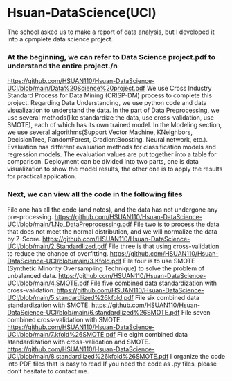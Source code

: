 # Hsuan-DataScience(UCI)
The school asked us to make a report of data analysis, but I developed it into a cpmplete data science project.

### At the beginning, we can refer to Data Science project.pdf to understand the entire project./n
https://github.com/HSUAN110/Hsuan-DataScience-UCI/blob/main/Data%20Science%20project.pdf
  We use Cross Industry Standard Process for Data Mining (CRISP-DM) process to complete this project.
  Regarding Data Understanding, we use python code and data visualization to understand the data.
  In the part of Data Preprocessing, we use several methods(like standardize the data, use cross-validation, use SMOTE), each of which has its own trained model.
  In the Modeling section, we use several algorithms(Support Vector Machine, KNeighbors, DecisionTree, RandomForest, GradientBoosting, Neural network, etc.).
  Evaluation has different evaluation methods for classification models and regression models. The evaluation values are put together into a table for comparison.
  Deployment can be divided into two parts, one is data visualization to show the model results, the other one is to apply the results for practical application.

### Next, we can view all the code in the following files
  File one has all the code (and notes), and the data has not undergone any pre-processing.
    https://github.com/HSUAN110/Hsuan-DataScience-UCI/blob/main/1.No_DataPreprocessing.pdf
  File two is to process the data that does not meet the normal distribution, and we will normalize the data by Z-Score.
    https://github.com/HSUAN110/Hsuan-DataScience-UCI/blob/main/2.Standardlized.pdf
  File three is that using cross-validation to reduce the chance of overfitting.
    https://github.com/HSUAN110/Hsuan-DataScience-UCI/blob/main/3.Kfold.pdf
  File four is to use SMOTE (Synthetic Minority Oversampling Technique) to solve the problem of unbalanced data.
    https://github.com/HSUAN110/Hsuan-DataScience-UCI/blob/main/4.SMOTE.pdf
  File five combined data standardization with cross-validation.
    https://github.com/HSUAN110/Hsuan-DataScience-UCI/blob/main/5.standardlized%26kfold.pdf
  File six combined data standardization with SMOTE.
    https://github.com/HSUAN110/Hsuan-DataScience-UCI/blob/main/6.standardlized%26SMOTE.pdf
  File seven combined cross-validation with SMOTE.
    https://github.com/HSUAN110/Hsuan-DataScience-UCI/blob/main/7.kfold%26SMOTE.pdf
  File eight combined data standardization with cross-validation and SMOTE.
    https://github.com/HSUAN110/Hsuan-DataScience-UCI/blob/main/8.standardlized%26kfold%26SMOTE.pdf
I organize the code into PDF files that is easy to read!If you need the code as .py files, please don’t hesitate to contact me.

